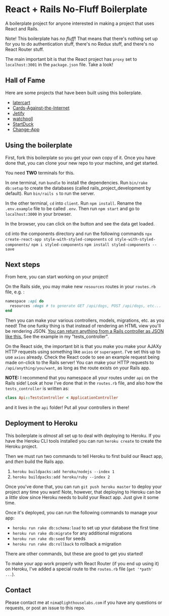 # React + Rails No-Fluff Boilerplate

A boilerplate project for anyone interested in making a project that uses React and Rails.

Note! This boilerplate has _no fluff_! That means that there's nothing set up for you to do authentication stuff, there's no Redux stuff, and there's no React Router stuff.

The main important bit is that the React project has `proxy` set to `localhost:3001` in the `package.json` file. Take a look!

## Hall of Fame

Here are some projects that have been built using this boilerplate.

- [latercart](https://github.com/bonitac/latercart)
- [Cards-Against-the-Internet](https://github.com/csx773/Cards-Against-the-Internet)
- [Jetify](https://github.com/shadeying/Jetify)
- [watchpoll](https://github.com/grey275/watchpoll)
- [StartDuck](https://github.com/JerChuang/StartDuck)
- [Change-App](https://github.com/ZHShang/Change-App)

## Using the boilerplate

First, fork this boilerplate so you get your own copy of it. Once you have done that, you can clone your new repo to your machine, and get started.

You need **TWO** terminals for this.

In one terminal, run `bundle` to install the dependencies. Run `bin/rake db:setup` to create the databases (called rails_project_development by default). Run `bin/rails s` to run the server.

In the other terminal, `cd` into `client`. Run `npm install`. Rename the `.env.example` file to be called `.env`. Then run `npm start` and go to `localhost:3000` in your browser.

In the browser, you can click on the button and see the data get loaded.

cd into the components directory and run the following commands
`npx create-react-app style-with-styled-components`
`cd style-with-styled-components/`
`npm i styled-components`
`npm install styled-components --save`

## Next steps

From here, you can start working on your project!

On the Rails side, you may make new `resources` routes in your `routes.rb` file, e.g. :

```rb
namespace :api do
  resources :dogs # to generate GET /api/dogs, POST /api/dogs, etc...
end
```

Then you can make your various controllers, models, migrations, etc. as you need! The one funky thing is that instead of rendering an HTML view you'll be rendering JSON. [You can return anything from a Rails controller as JSON like this.](https://guides.rubyonrails.org/v5.2/layouts_and_rendering.html#rendering-json) See the example in my "tests_controller".

On the React side, the important bit is that you make you make your AJAXy HTTP requests using something like `axios` or `superagent`. I've set this up to use `axios` already. Check the React code to see an example request being made on-click to the Rails server! You can make your HTTP requests to `/api/anything/you/want`, as long as the route exists on your Rails app.

**NOTE:** I recommend that you namespace all your routes under `api` on the Rails side! Look at how I've done that in the `routes.rb` file, and also how the `tests_controller` is written as:

```rb
class Api::TestsController < ApplicationController
```

and it lives in the `api` folder! Put all your controllers in there!

## Deployment to Heroku

This boilerplate is _almost_ all set up to deal with deploying to Heroku. If you have the Heroku CLI tools installed you can run `heroku create` to create the Heroku project.

Then we must run two commands to tell Heroku to first build our React app, and _then_ build the Rails app.

1. `heroku buildpacks:add heroku/nodejs --index 1`
2. `heroku buildpacks:add heroku/ruby --index 2`

Once you've done that, you can run `git push heroku master` to deploy your project any time you want! Note, however, that deploying to Heroku can be a _little_ slow since Heroku needs to build your React app. Just give it some time.

Once it's deployed, you can run the following commands to manage your app:

- `heroku run rake db:schema:load` to set up your database the first time
- `heroku run rake db:migrate` for any additional migrations
- `heroku run rake db:seed` for seeds
- `heroku run rake db:rollback` to rollback a migration

There are other commands, but these are good to get you started!

To make your app work properly with React Router (if you end up using it) on Heroku, I've added a special route to the `routes.rb` file (`get '*path' ...`).

## Contact

Please contact me at `nima@lighthouselabs.com` if you have any questions or requests, or post an issue to this repo.

